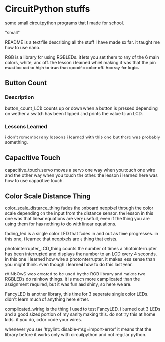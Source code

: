 # CircuitPython stuffs
some small circuitpython programs that I made for school.

"small"

README is a text file describing all the stuff I have made so far. it taught me how to use nano.

RGB is a library for using RGBLEDs. it lets you set them to any of the 6 main colors, white, and off. the lesson i learned whiel making it was that the pin must be set to high to trun that specific color off. hooray for logic.

## Button Count

### Description 

button_count_LCD counts up or down when a button is pressed depending on wether a switch has been flipped and prints the value to an LCD. 

### Lessons Learned

i don't remember any lessons i learned with this one but there was probably something.

## Capacitive Touch

capacitive_touch_servo moves a servo one way when you touch one wire and the other way when you touch the other. the lesson i learned here was how to use capacitive touch.

## Color Scale Distance Thing

color_scale_distance_thing fades the onboard neopixel through the color scale depending on the input from the distance sensor. the lesson in this one was that linear equations are very usefull, even if the thing you are using them for has nothing to do with linear equations.

fading_led is a single color LED that fades in and out as time progresses. in this one, i learned that neopixels are a thing that exists.

photointerrupter_LCD_thing counts the number of times a photointerrupter has been interrupted and displays the number to an LCD every 4 seconds. in this one i learned how wire a photointerrupter. it makes less sense than you might think. even though i learned how to do this last year.

rAiNbOwS was created to be used by the RGB library and makes two RGBLEDs do rainbow things. it is much more camplicated than the assignment required, but it was fun and shiny, so here we are.

FancyLED is another library, this time for 3 seperate single color LEDs. didn't learn much of anything here either.

complicated_wiring is the thing I used to test FancyLED. i burned out 3 LEDs and a good sized portion of my sanity making this. do not try this at home kids. if you do, color code your wires.

whenever you see '#pylint: disable-msg=import-error' it means that the library before it works only with circuitpython and not regular python.
